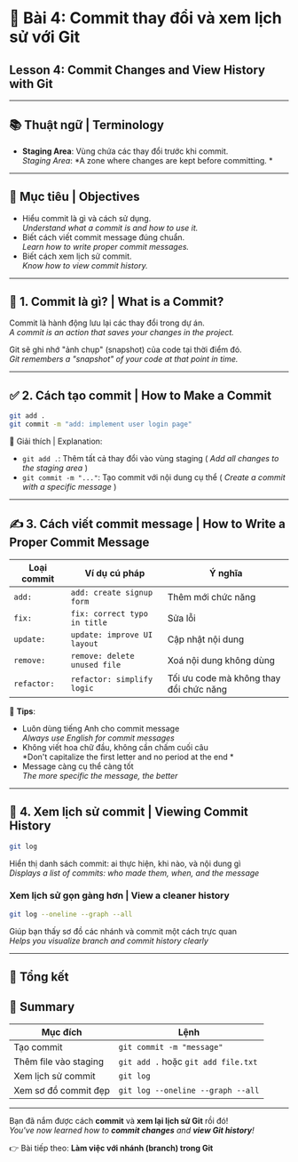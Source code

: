 # 📝 Bài 4: Commit thay đổi và xem lịch sử với Git
## Lesson 4: Commit Changes and View History with Git

---

## 📚 Thuật ngữ | Terminology
- **Staging Area**: Vùng chứa các thay đổi trước khi commit.  
  *Staging Area*: *A zone where changes are kept before committing. * 
---

## 🎯 Mục tiêu | Objectives

- Hiểu commit là gì và cách sử dụng.  
  *Understand what a commit is and how to use it.*  
- Biết cách viết commit message đúng chuẩn.  
  *Learn how to write proper commit messages.*  
- Biết cách xem lịch sử commit.  
  *Know how to view commit history.*

---

## 📌 1. Commit là gì? | What is a Commit?

Commit là hành động lưu lại các thay đổi trong dự án.  
*A commit is an action that saves your changes in the project.*

Git sẽ ghi nhớ "ảnh chụp" (snapshot) của code tại thời điểm đó.  
*Git remembers a "snapshot" of your code at that point in time.*

---

## ✅ 2. Cách tạo commit | How to Make a Commit

```bash
git add .
git commit -m "add: implement user login page"
```

📍 Giải thích | Explanation:

- `git add .`: Thêm tất cả thay đổi vào vùng staging  ( *Add all changes to the staging area* ) 
- `git commit -m "..."`: Tạo commit với nội dung cụ thể  ( *Create a commit with a specific message* )

---

## ✍️ 3. Cách viết commit message | How to Write a Proper Commit Message

| Loại commit | Ví dụ cú pháp | Ý nghĩa |  
|-------------|----------------|--------|  
| `add:`      | `add: create signup form` | Thêm mới chức năng |  
| `fix:`      | `fix: correct typo in title` | Sửa lỗi |  
| `update:`   | `update: improve UI layout` | Cập nhật nội dung |  
| `remove:`   | `remove: delete unused file` | Xoá nội dung không dùng |  
| `refactor:` | `refactor: simplify logic` | Tối ưu code mà không thay đổi chức năng |

📝 **Tips**:

- Luôn dùng tiếng Anh cho commit message  
  *Always use English for commit messages*  
- Không viết hoa chữ đầu, không cần chấm cuối câu  
  *Don't capitalize the first letter and no period at the end *
- Message càng cụ thể càng tốt  
  *The more specific the message, the better*

---

## 📜 4. Xem lịch sử commit | Viewing Commit History

```bash
git log
```

Hiển thị danh sách commit: ai thực hiện, khi nào, và nội dung gì  
*Displays a list of commits: who made them, when, and the message*

### Xem lịch sử gọn gàng hơn | View a cleaner history

```bash
git log --oneline --graph --all
```

Giúp bạn thấy sơ đồ các nhánh và commit một cách trực quan  
*Helps you visualize branch and commit history clearly*

---

## 🎯 Tổng kết  
## 🎯 Summary

| Mục đích | Lệnh |  
|---------|------|  
| Tạo commit | `git commit -m "message"` |  
| Thêm file vào staging | `git add .` hoặc `git add file.txt` |  
| Xem lịch sử commit | `git log` |  
| Xem sơ đồ commit đẹp | `git log --oneline --graph --all` |

---

Bạn đã nắm được cách **commit** và **xem lại lịch sử Git** rồi đó!  
*You've now learned how to **commit changes** and **view Git history**!*

👉 Bài tiếp theo: **Làm việc với nhánh (branch) trong Git**